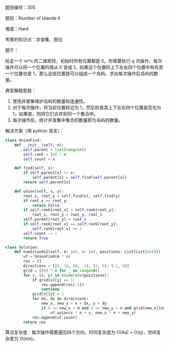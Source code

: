 题目编号：305

题目：Number of Islands II

难度：Hard

考察的知识点：并查集、图论

题干：

给定一个 m*n 的二维矩阵，初始时所有位置都是 0。你需要执行 q 次操作，每次操作可以将一个位置的值从 0 变成 1。如果这个位置的上下左右四个位置中有任意一个位置也是 1，那么这些位置就可以组成一个岛屿。求出每次操作后岛屿的数量。

典型解题思路：

1. 使用并查集维护岛屿的数量和连通性。
2. 对于每次操作，将当前位置标记为 1，然后检查其上下左右四个位置是否也为 1，如果是，则将它们合并到同一个集合中。
3. 每次操作后，统计并查集中集合的数量即为岛屿的数量。

解决方案（用 python 语言）：

```python
class UnionFind:
    def __init__(self, n):
        self.parent = list(range(n))
        self.rank = [0] * n
        self.count = n

    def find(self, x):
        if self.parent[x] != x:
            self.parent[x] = self.find(self.parent[x])
        return self.parent[x]

    def union(self, x, y):
        root_x, root_y = self.find(x), self.find(y)
        if root_x == root_y:
            return False
        if self.rank[root_x] < self.rank[root_y]:
            root_x, root_y = root_y, root_x
        self.parent[root_y] = root_x
        if self.rank[root_x] == self.rank[root_y]:
            self.rank[root_x] += 1
        self.count -= 1
        return True

class Solution:
    def numIslands2(self, m: int, n: int, positions: List[List[int]]) -> List[int]:
        uf = UnionFind(m * n)
        res = []
        directions = [(0, 1), (0, -1), (1, 0), (-1, 0)]
        grid = [[0] * n for _ in range(m)]
        for i, (x, y) in enumerate(positions):
            if grid[x][y] == 1:
                res.append(res[-1])
                continue
            grid[x][y] = 1
            for dx, dy in directions:
                new_x, new_y = x + dx, y + dy
                if 0 <= new_x < m and 0 <= new_y < n and grid[new_x][new_y] == 1:
                    uf.union(x * n + y, new_x * n + new_y)
            res.append(uf.count)
        return res
```

算法复杂度：每次操作需要遍历四个方向，时间复杂度为 O(4q) = O(q)，空间复杂度为 O(mn)。